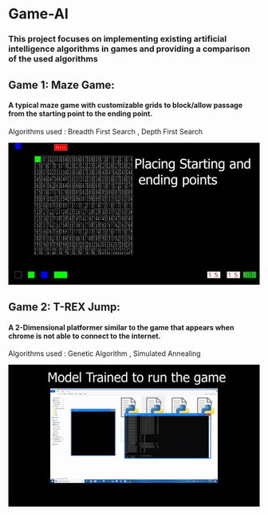 # Game-AI

### This project focuses on implementing existing artificial intelligence algorithms in games and providing a comparison of the used algorithms

## Game 1: Maze Game:
#### A typical maze game with customizable grids to block/allow passage from the starting point to the ending point.
Algorithms used : Breadth First Search , Depth First Search

![](Maze-game.gif)

## Game 2: T-REX Jump:
#### A 2-Dimensional platformer similar to the game that appears when chrome is not able to connect to the internet.
Algorithms used : Genetic Algorithm , Simulated Annealing

![](T-rex-game.gif)
